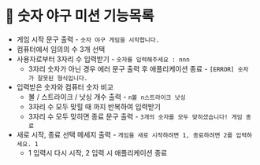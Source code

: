 # 📝 숫자 야구 미션 기능목록

- 게임 시작 문구 출력 - `숫자 야구 게임을 시작합니다. `
- 컴퓨터에서 임의의 수 3개 선택
- 사용자로부터 3자리 수 입력받기 - `숫자를 입력해주세요 : nnn`
  - 3자리 숫자가 아닌 경우 에러 문구 출력 후 애플리케이션 종료 - `[ERROR] 숫자가 잘못된 형식입니다. `
- 입력받은 숫자와 컴퓨터 숫자 비교
  - 볼 / 스트라이크 / 낫싱 개수 출력 - `n볼 n스트라이크 낫싱`
  - 3자리 수 모두 맞힐 때 까지 반복하여 입력받기
  - 3자리 수 모두 맞히면 종료 문구 출력 - `3개의 숫자를 모두 맞히셨습니다! 게임 종료`
- 새로 시작, 종료 선택 메세지 출력 - `게임을 새로 시작하려면 1, 종료하려면 2를 입력하세요.
1`
  - 1 입력시 다시 시작, 2 입력 시 애플리케이션 종료